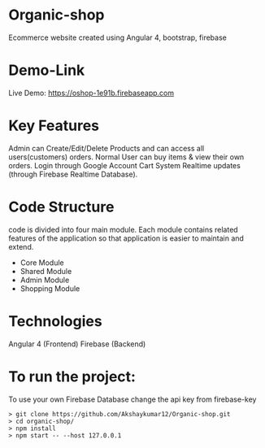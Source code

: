 # Organic-shop
Ecommerce website created using Angular 4, bootstrap, firebase

# Demo-Link
Live Demo: https://oshop-1e91b.firebaseapp.com

# Key Features
Admin can Create/Edit/Delete Products and can access all users(customers) orders.
Normal User can buy items & view their own orders.
Login through Google Account
Cart System
Realtime updates (through Firebase Realtime Database).

# Code Structure
code is divided into four main module. Each module contains related features of the application so that application is easier to maintain and extend. 
* Core Module
* Shared Module
* Admin Module
* Shopping Module


# Technologies
Angular 4 (Frontend)
Firebase (Backend)

# To run the project:
To use your own Firebase Database change the api key from firebase-key

    > git clone https://github.com/Akshaykumar12/Organic-shop.git
    > cd organic-shop/
    > npm install
    > npm start -- --host 127.0.0.1



